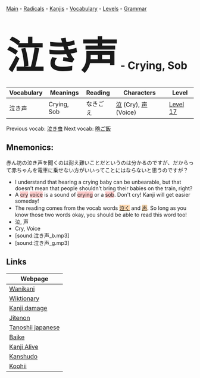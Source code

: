 <style> bigfont {font-size: 100px}</style>
[Main](../README.md) -
[Radicals](../radicals.md) -
[Kanjis](../kanjis.md) -
[Vocabulary](../vocabulary.md) -
[Levels](../levels.md) -
[Grammar](../grammar.md)
# <bigfont> 泣き声</bigfont> - Crying, Sob 

| Vocabulary | Meanings | Reading | Characters | Level |
| --- | --- | --- | --- | --- |
| 泣き声 | Crying, Sob | なきごえ |  [泣](../kanjis/泣.md) (Cry), [声](../kanjis/声.md) (Voice) | [Level 17](../levels/wk_level17.md) |

Previous vocab: [泣き虫](泣き虫.md) Next vocab: [晩ご飯](晩ご飯.md) 

## Mnemonics:
赤ん坊の泣き声を聞くのは耐え難いことだというのは分かるのですが、だからって赤ちゃんを電車に乗せない方がいいってことにはならないと思うのですが？
* I understand that hearing a crying baby can be unbearable, but that doesn’t mean that people shouldn’t bring their babies on the train, right?
* A <span style="background-color:#ffcccb"> cry</span> <span style="background-color:#ffcccb"> voice</span> is a sound of <span style="background-color:#ffcccb"> crying</span> or a <span style="background-color:#ffcccb"> sob</span>. Don't cry! Kanji will get easier someday!
* The reading comes from the vocab words <span style="background-color:#fed8b1"> [泣く](https://jisho.org/search/泣く)</span> and <span style="background-color:#fed8b1"> [声](https://jisho.org/search/声)</span>. So long as you know those two words okay, you should be able to read this word too!
* 泣, 声
* Cry, Voice
* [sound:泣き声_b.mp3]
* [sound:泣き声_g.mp3]


## Links 

| Webpage |
| --- |
| [Wanikani          ](https://www.wanikani.com/kanji/泣き声) |
| [Wiktionary        ](https://en.wiktionary.org/wiki/泣き声) |
| [Kanji damage      ](http://www.kanjidamage.com/kanji/search?utf8=✓&q=泣き声) |
| [Jitenon           ](https://jitenon.com/kanji/泣き声) |
| [Tanoshii japanese ](https://www.tanoshiijapanese.com/dictionary/kanji.cfm?k=泣き声) |
| [Baike             ](https://baike.baidu.com/item/泣き声) |
| [Kanji Alive       ](https://app.kanjialive.com/泣き声) |
| [Kanshudo          ](https://www.kanshudo.com/searchmn?q=泣き声) |
| [Koohii            ](https://kanji.koohii.com/study/kanji/泣き声) |
